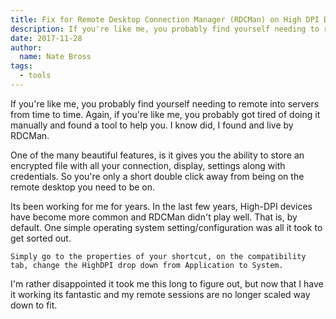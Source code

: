 ```yaml
---
title: Fix for Remote Desktop Connection Manager (RDCMan) on High DPI Devices
description: If you're like me, you probably find yourself needing to remote into servers from time to time. Again, if you're like me, you probably got tired of doing it manually and found a tool to help you. I know did, I found and live by RDCMan.
date: 2017-11-28
author: 
  name: Nate Bross
tags: 
  - tools
---
```

If you're like me, you probably find yourself needing to remote into servers from time to time. Again, if you're like me, you probably got tired of doing it manually and found a tool to help you. I know did, I found and live by RDCMan.

One of the many beautiful features, is it gives you the ability to store an encrypted file with all your connection, display, settings along with credentials. So you're only a short double click away from being on the remote desktop you need to be on.

Its been working for me for years. In the last few years, High-DPI devices have become more common and RDCMan didn't play well. That is, by default. One simple operating system setting/configuration was all it took to get sorted out.

    Simply go to the properties of your shortcut, on the compatibility tab, change the HighDPI drop down from Application to System.

<content-image
  src="blog/archive/2017-11-28-14_31_02-remote-desktop-connection-manager-properties.png"
  alt="rdcman connection properties"></content-image>

I'm rather disappointed it took me this long to figure out, but now that I have it working its fantastic and my remote sessions are no longer scaled way down to fit.
